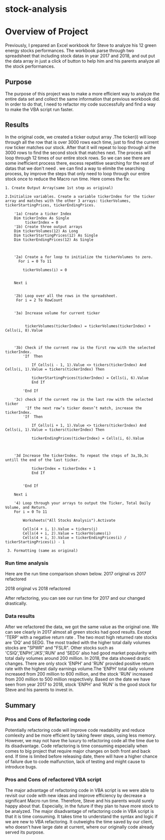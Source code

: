 # stock-analysis
# Overview of Project

Previously, I prepared an Excel workbook for Steve to analyze his 12 green energy stocks performances. The workbook parse through two spreadsheet that including stock datas in year 2017 and 2018, and out put the data array in just a click of button to help him and his parents analyze all the stock performances.

## Purpose

The purpose of this project was to make a more efficient way to analyze the entire data set and collect the same information that previous workbook did. In order to do that, I need to refactor my code successfully and find a way to make the VBA script run faster. 

## Results

In the original code, we created a ticker output array .The ticker(i) will loop through all the row that is over 3000 rows each time, just to find the current row ticker matches our stock.  After that it will repeat to loop through al the 3000 rows to find the second stock that matches next. The process will loop through 12 times of our entire stock rows. So we can see there are some inefficient process there, excess repetitive searching for the rest of datas that we don't need . we can find a way to elimite the searching process, by improve the steps that only need to loop through our entire stock once to reduce the Macro run time. 
Here comes the fix:
```
1. Create Output Array(same 1st step as original)

2.Initialize variables. Create a variable tickerIndex for the ticker array and matches with the other 3 arrays: tickerVolumes, tickerStartingPrices, tickerEndingPrices.

    '1a) Create a ticker Index
    Dim tickerIndex As Single
         tickerIndex = 0
    '1b) Create three output arrays
    Dim tickerVolumes(12) As Long
    Dim tickerStartingPrices(12) As Single
    Dim tickerEndingPrices(12) As Single
    
    
    
    '2a) Create a for loop to initialize the tickerVolumes to zero.
      For i = 0 To 11
      
        tickerVolumes(i) = 0
        
        
    Next i
        
 
    '2b) Loop over all the rows in the spreadsheet.
     For i = 2 To RowCount

     
    '3a) Increase volume for current ticker
         
         
         tickerVolumes(tickerIndex) = tickerVolumes(tickerIndex) + Cells(i, 8).Value
      
        
        
    '3b) Check if the current row is the first row with the selected tickerIndex.
        'If  Then
            
            If Cells(i - 1, 1).Value <> tickers(tickerIndex) And Cells(i, 1).Value = tickers(tickerIndex) Then
            
            tickerStartingPrices(tickerIndex) = Cells(i, 6).Value
            End If
            
        'End If
        
    '3c) check if the current row is the last row with the selected ticker
         'If the next row’s ticker doesn’t match, increase the tickerIndex.
        'If  Then
            
            If Cells(i + 1, 1).Value <> tickers(tickerIndex) And Cells(i, 1).Value = tickers(tickerIndex) Then
            
            tickerEndingPrices(tickerIndex) = Cells(i, 6).Value
            
            

    '3d Increase the tickerIndex. To repeat the steps of 3a,3b,3c untill the end of the last ticker.
           
            tickerIndex = tickerIndex + 1
            End If
            
            
        'End If
    
    Next i
    
    '4) Loop through your arrays to output the Ticker, Total Daily Volume, and Return.
    For i = 0 To 11
        
        Worksheets("All Stocks Analysis").Activate
        
        Cells(4 + i, 1).Value = tickers(i)
        Cells(4 + i, 2).Value = tickerVolumes(i)
        Cells(4 + i, 3).Value = tickerEndingPrices(i) / tickerStartingPrices(i) - 1

 3. Formatting (same as original)       
```



### Run time analysis
Here are the run time comparison shown below.
2017 original vs 2017 refactored

2018 original vs 2018 refactored

After refactoring, you can see our run time for 2017 and our changed drastically. 


### Data results 
After we refactored the data, we got the same value as the original one. We can see clearly in 2017 almost all green stocks had  good results. Except 'TERP' with a negative return rate . The two most high returned rate stocks are 'DQ' and SEDG. The most traded with the higher total daily volumes stocks are "SPWR" and "FSLR". Other stocks such as 'CSIQ','ENPH','JKS','RUN' and 'SEDG' also had good market popularity with total daily volumes around 200 million.
In 2018, the data showed drastic changes. There are only stock 'ENPH' and 'RUN' provided positive return rate with the highest daily earnings volume.The 'ENPH' total daily volume increased from 200 million to 600 million, and  the stock 'RUN' increased from 200 million to 500 million respectively.
Based on the date we have seen from year 2017 to 2018, stock 'ENPH' and 'RUN' is the good stock for Steve and his parents to invest in.





## Summary

### Pros and Cons of Refactoring code

Potentially refactoring code will improve code readability and reduce comlexity and be more efficient by taking fewer steps, using less memory. 
However, we may not have the luxury to refactoring code all the time due to its disadvantage. Code refactoring is time consuming especially when comes to big project that require major changes on both front and back end. If time is limited before releasing date, there will have a higher chance of failure due to code malfunction, lack of testing  and might cause to introduce bugs.


### Pros and Cons of refactored VBA script 
The major advantage of refactoring code in VBA script is we were able to revisit our code with new ideas and improve efficiency by decrease a significant Macro run time. Therefore, Steve and his parents would surely happy about that. Especially, in the future if they plan to have more stock to be analyzed.
The major disadvantage of refactoring code in VBA script is that it is time consuming. It takes time to understand the syntax and logic if we are new to VBA refactoring. It outweighs the time saved by our client, who doesn't have large date at current, where our originally code already served its purpose.